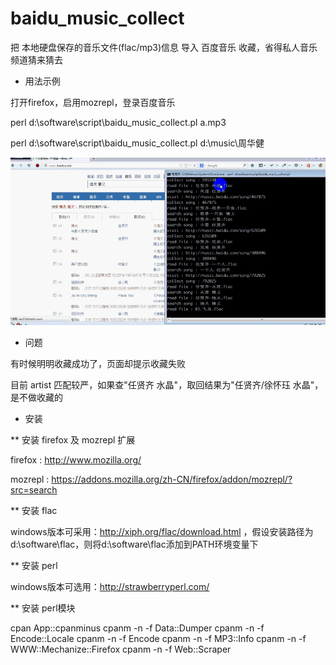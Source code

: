 baidu_music_collect
=================
把 本地硬盘保存的音乐文件(flac/mp3)信息 导入 百度音乐 收藏，省得私人音乐频道猜来猜去


* 用法示例

打开firefox，启用mozrepl，登录百度音乐

perl d:\software\script\baidu_music_collect.pl  a.mp3

perl d:\software\script\baidu_music_collect.pl d:\music\周华健

![baidu_music_collect.gif](baidu_music_collect.gif)

* 问题

有时候明明收藏成功了，页面却提示收藏失败

目前 artist 匹配较严，如果查"任贤齐 水晶"，取回结果为"任贤齐/徐怀珏 水晶"，是不做收藏的


* 安装

**  安装 firefox 及 mozrepl 扩展 

firefox : http://www.mozilla.org/

mozrepl : https://addons.mozilla.org/zh-CN/firefox/addon/mozrepl/?src=search

**  安装 flac

windows版本可采用：http://xiph.org/flac/download.html ，假设安装路径为 d:\software\flac，则将d:\software\flac添加到PATH环境变量下

**  安装 perl

windows版本可选用：http://strawberryperl.com/

**  安装 perl模块

cpan App::cpanminus
cpanm -n -f Data::Dumper
cpanm -n -f Encode::Locale
cpanm -n -f Encode
cpanm -n -f MP3::Info
cpanm -n -f WWW::Mechanize::Firefox
cpanm -n -f Web::Scraper
